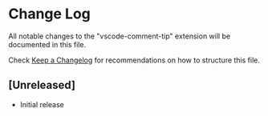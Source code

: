 # Change Log

All notable changes to the "vscode-comment-tip" extension will be documented in this file.

Check [Keep a Changelog](http://keepachangelog.com/) for recommendations on how to structure this file.

## [Unreleased]

- Initial release
